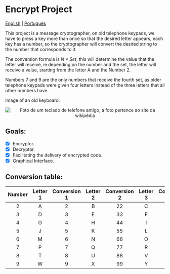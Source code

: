 # Encrypt Project

[English](https://github.com/JoaoEmanuell/Meus-Estudos-Python/blob/master/Projetos/Cripitografador/README.md) | [Português](https://github.com/JoaoEmanuell/Meus-Estudos-Python/blob/master/Projetos/Cripitografador/README-br.md)

This project is a message cryptographer, on old telephone keypads, we have to press a key more than once so that the desired letter appears, each key has a number, so the cryptographer will convert the desired string to the number that corresponds to it.

The conversion formula is _N * Set_, this will determine the value that the letter will receive, ie depending on the number and the set, the letter will receive a value, starting from the letter A and the Number 2.

Numbers 7 and 9 are the only numbers that receive the fourth set, as older telephone keypads were given four letters instead of the three letters that all other numbers have.

Image of an old keyboard:

<p align="center">
  <img src="https://external-content.duckduckgo.com/iu/?u=https%3A%2F%2Fupload.wikimedia.org%2Fwikipedia%2Fcommons%2Fthumb%2F7%2F73%2FTelephone-keypad2.svg%2F300px-Telephone-keypad2.svg.png&f=1&nofb=1" alt="Foto de um teclado de telefone antigo, a foto pertence ao site da wikipédia"/>
</p>

## Goals:

- [x] Encryptor.
- [x] Decryptor.
- [x] Facilitating the delivery of encrypted code.
- [x] Graphical Interface.

## Conversion table:

Number|Letter 1|Conversion 1|Letter 2|Conversion 2|Letter 3|Conversion 3|Letter 4|Conversion 4
:---: | :---: | :---: | :---: | :---:| :---:| :---:| :---:| :---:
2 |A|2|B|22|C|222||
3 |D|3|E|33|F|333||
4 |G|4|H|44|I|444||
5 |J|5|K|55|L|555||
6 |M|6|N|66|O|666||
7 |P|7|Q|77|R|777|S|7777
8 |T|8|U|88|V|888||
9 |W|9|X|99|Y|999|Z|9999
